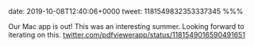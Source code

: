 date: 2019-10-08T12:40:06+0000
tweet: 1181549832353337345
%%%

Our Mac app is out! This was an interesting summer. Looking forward to iterating on this. [twitter.com/pdfviewerapp/status/1181549016590491651](https://twitter.com/pdfviewerapp/status/1181549016590491651)
